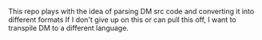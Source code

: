 This repo plays with the idea of parsing DM src code and converting it into different formats
If I don't give up on this or can pull this off, I want to transpile DM to a different language.

